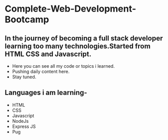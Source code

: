 # Complete-Web-Development-Bootcamp
## In the journey of becoming a full stack developer learning too many technologies.Started from HTML CSS and Javascript.
* Here you can see all my code or topics i learned.
* Pushing daily content here.
* Stay tuned.

## Languages i am learning-
* HTML
* CSS
* Javascript
* NodeJs
* Express JS
* Pug
